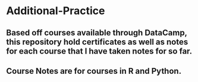 # Additional-Practice

## Based off courses available through DataCamp, this repository hold certificates as well as notes for each course that I have taken notes for so far.

## Course Notes are for courses in R and Python.
